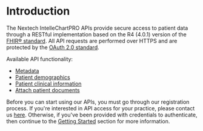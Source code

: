 # Introduction

The Nextech IntelleChartPRO APIs provide secure access to patient data through a RESTful implementation based on the R4 (4.0.1) version of the [FHIR® standard](https://www.hl7.org/fhir/index.html). All API requests are performed over HTTPS and are protected by the [OAuth 2.0 standard](https://oauth.net/2/).

Available API functionality:

- [Metadata](#metadata)
- [Patient demographics](#patient-2)
- [Patient clinical information](#allergy-intolerance)
- [Attach patient documents](#create)

Before you can start using our APIs, you must go through our registration process. If you're interested in API access for your practice, please contact us [here](http://landing.nextech.com/developers-portal-registration-form). Otherwise, if you've been provided with credentials to authenticate, then continue to the [Getting Started](#getting-started) section for more information.
